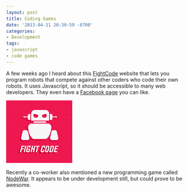 ```yaml
---
layout: post
title: Coding Games
date: '2013-04-11 20:30:59 -0700'
categories:
- Development
tags:
- javascript
- code games
---
```

A few weeks ago I heard about this [FightCode](http://fightcodegame.com/) website that lets you program robots that compete against other coders who code their own robots. It uses Javascript, so it should be accessible to many web developers. They even have a [Facebook page](http://www.facebook.com/fightcodegame) you can like.

![Fight Code logo](/images/posts/fight-code.png "Fight Code logo")

Recently a co-worker also mentioned a new programming game called [NodeWar](http://nodewar.com/). It appears to be under development still, but could prove to be awesome.

